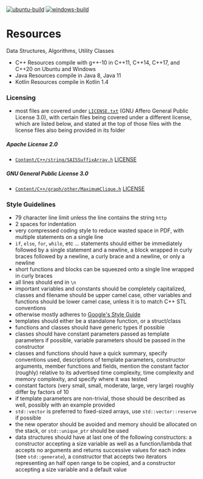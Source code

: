[![ubuntu-build](https://github.com/wesley-a-leung/Resources/actions/workflows/ubuntu-build.yml/badge.svg)](https://github.com/wesley-a-leung/Resources/actions/workflows/ubuntu-build.yml)
[![windows-build](https://github.com/wesley-a-leung/Resources/actions/workflows/windows-build.yml/badge.svg)](https://github.com/wesley-a-leung/Resources/actions/workflows/windows-build.yml)

# Resources
Data Structures, Algorithms, Utility Classes

- C++ Resources compile with g++-10 in C++11, C++14, C++17, and C++20 on Ubuntu
and Windows
- Java Resources compile in Java 8, Java 11
- Kotlin Resources compile in Kotlin 1.4

### Licensing
- most files are covered under [`LICENSE.txt`](https://github.com/wesley-a-leung/Resources/blob/master/LICENSE.txt)
(GNU Affero General Public License 3.0), with certain files being covered under
a different license, which are listed below, and stated at the top of those
files with the license files also being provided in its folder

##### Apache License 2.0

- [`Content/C++/string/SAISSuffixArray.h`](https://github.com/wesley-a-leung/Resources/blob/master/Content/C++/string/SAISSuffixArray.h)
[LICENSE](https://github.com/wesley-a-leung/Resources/blob/master/Content/C++/string/LICENSE.SAISSuffixArray.txt)

##### GNU General Public License 3.0

- [`Content/C++/graph/other/MaximumClique.h`](https://github.com/wesley-a-leung/Resources/blob/master/Content/C++/graph/other/MaximumClique.h)
[LICENSE](https://github.com/wesley-a-leung/Resources/blob/master/Content/C++/graph/other/LICENSE.MaximumClique.txt)

### Style Guidelines
- 79 character line limit unless the line contains the string `http`
- 2 spaces for indentation
- very compressed coding style to reduce wasted space in PDF, with multiple
statements on a single line
- `if`, `else`, `for`, `while`, etc ... statements should either be immediately
followed by a single statement and a newline, a block wrapped in curly braces
followed by a newline, a curly brace and a newline, or only a newline
- short functions and blocks can be squeezed onto a single line wrapped in
curly braces
- all lines should end in `\n`
- important variables and constants should be completely capitalized,
classes and filename should be upper camel case, other variables and functions
should be lower camel case, unless it is to match C++ STL conventions
- otherwise mostly adheres to
[Google's Style Guide](https://google.github.io/styleguide/cppguide.html)
- templates should either be a standalone function, or a struct/class
- functions and classes should have generic types if possible
- classes should have constant parameters passed as template parameters if
possible, variable parameters should be passed in the constructor
- classes and functions should have a quick summary, specify conventions used,
descriptions of template parameters, constructor arguments, member functions
and fields, mention the constant factor (roughly) relative to its advertised
time complexity, time complexity and memory complexity, and specify where it
was tested
- constant factors (very small, small, moderate, large, very large) roughly
differ by factors of 10
- if template parameters are non-trivial, those should be described as well,
possibly with an example provided
- `std::vector` is preferred to fixed-sized arrays, use `std::vector::reserve`
if possible
- the new operator should be avoided and memory should be allocated on the
stack, or `std::unique_ptr` should be used
- data structures should have at last one of the following constructors:
a constructor accepting a size variable as well as a function/lambda that
accepts no arguments and returns successive values for each index (see
`std::generate`), a constructor that accepts two iterators representing an 
half open range to be copied, and a constructor accepting a size variable and a
default value
